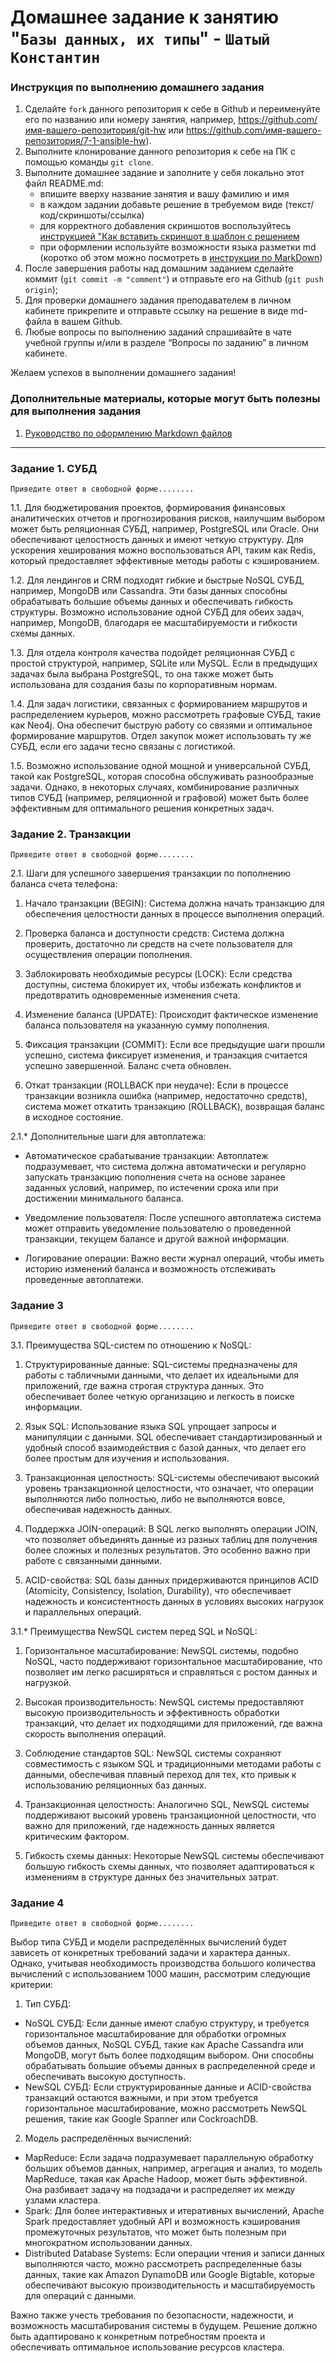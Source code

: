 # Домашнее задание к занятию "`Базы данных, их типы`" - `Шатый Константин`


### Инструкция по выполнению домашнего задания

   1. Сделайте `fork` данного репозитория к себе в Github и переименуйте его по названию или номеру занятия, например, https://github.com/имя-вашего-репозитория/git-hw или  https://github.com/имя-вашего-репозитория/7-1-ansible-hw).
   2. Выполните клонирование данного репозитория к себе на ПК с помощью команды `git clone`.
   3. Выполните домашнее задание и заполните у себя локально этот файл README.md:
      - впишите вверху название занятия и вашу фамилию и имя
      - в каждом задании добавьте решение в требуемом виде (текст/код/скриншоты/ссылка)
      - для корректного добавления скриншотов воспользуйтесь [инструкцией "Как вставить скриншот в шаблон с решением](https://github.com/netology-code/sys-pattern-homework/blob/main/screen-instruction.md)
      - при оформлении используйте возможности языка разметки md (коротко об этом можно посмотреть в [инструкции  по MarkDown](https://github.com/netology-code/sys-pattern-homework/blob/main/md-instruction.md))
   4. После завершения работы над домашним заданием сделайте коммит (`git commit -m "comment"`) и отправьте его на Github (`git push origin`);
   5. Для проверки домашнего задания преподавателем в личном кабинете прикрепите и отправьте ссылку на решение в виде md-файла в вашем Github.
   6. Любые вопросы по выполнению заданий спрашивайте в чате учебной группы и/или в разделе “Вопросы по заданию” в личном кабинете.
   
Желаем успехов в выполнении домашнего задания!
   
### Дополнительные материалы, которые могут быть полезны для выполнения задания

1. [Руководство по оформлению Markdown файлов](https://gist.github.com/Jekins/2bf2d0638163f1294637#Code)

---

### Задание 1. СУБД

`Приведите ответ в свободной форме........`

1.1. Для бюджетирования проектов, формирования финансовых аналитических отчетов и прогнозирования рисков, наилучшим выбором может быть реляционная СУБД, например, PostgreSQL или Oracle. Они обеспечивают целостность данных и имеют четкую структуру. Для ускорения хеширования можно воспользоваться API, таким как Redis, который предоставляет эффективные методы работы с кэшированием.

1.2. Для лендингов и CRM подходят гибкие и быстрые NoSQL СУБД, например, MongoDB или Cassandra. Эти базы данных способны обрабатывать большие объемы данных и обеспечивать гибкость структуры. Возможно использование одной СУБД для обеих задач, например, MongoDB, благодаря ее масштабируемости и гибкости схемы данных.

1.3. Для отдела контроля качества подойдет реляционная СУБД с простой структурой, например, SQLite или MySQL. Если в предыдущих задачах была выбрана PostgreSQL, то она также может быть использована для создания базы по корпоративным нормам.

1.4. Для задач логистики, связанных с формированием маршрутов и распределением курьеров, можно рассмотреть графовые СУБД, такие как Neo4j. Она обеспечит быструю работу со связями и оптимальное формирование маршрутов. Отдел закупок может использовать ту же СУБД, если его задачи тесно связаны с логистикой.

1.5. Возможно использование одной мощной и универсальной СУБД, такой как PostgreSQL, которая способна обслуживать разнообразные задачи. Однако, в некоторых случаях, комбинирование различных типов СУБД (например, реляционной и графовой) может быть более эффективным для оптимального решения конкретных задач.

### Задание 2. Транзакции

`Приведите ответ в свободной форме........`

2.1. Шаги для успешного завершения транзакции по пополнению баланса счета телефона:

1. Начало транзакции (BEGIN): Система должна начать транзакцию для обеспечения целостности данных в процессе выполнения операций.

2. Проверка баланса и доступности средств: Система должна проверить, достаточно ли средств на счете пользователя для осуществления операции пополнения.

3. Заблокировать необходимые ресурсы (LOCK): Если средства доступны, система блокирует их, чтобы избежать конфликтов и предотвратить одновременные изменения счета.

4. Изменение баланса (UPDATE): Происходит фактическое изменение баланса пользователя на указанную сумму пополнения.

5. Фиксация транзакции (COMMIT): Если все предыдущие шаги прошли успешно, система фиксирует изменения, и транзакция считается успешно завершенной. Баланс счета обновлен.

6. Откат транзакции (ROLLBACK при неудаче): Если в процессе транзакции возникла ошибка (например, недостаточно средств), система может откатить транзакцию (ROLLBACK), возвращая баланс в исходное состояние.

2.1.* Дополнительные шаги для автоплатежа:

- Автоматическое срабатывание транзакции: Автоплатеж подразумевает, что система должна автоматически и регулярно запускать транзакцию пополнения счета на основе заранее заданных условий, например, по истечении срока или при достижении минимального баланса.

- Уведомление пользователя: После успешного автоплатежа система может отправить уведомление пользователю о проведенной транзакции, текущем балансе и другой важной информации.

- Логирование операции: Важно вести журнал операций, чтобы иметь историю изменений баланса и возможность отслеживать проведенные автоплатежи.

### Задание 3

`Приведите ответ в свободной форме........`

3.1. Преимущества SQL-систем по отношению к NoSQL:

1. Структурированные данные: SQL-системы предназначены для работы с табличными данными, что делает их идеальными для приложений, где важна строгая структура данных. Это обеспечивает более четкую организацию и легкость в поиске информации.

2. Язык SQL: Использование языка SQL упрощает запросы и манипуляции с данными. SQL обеспечивает стандартизированный и удобный способ взаимодействия с базой данных, что делает его более простым для изучения и использования.

3. Транзакционная целостность: SQL-системы обеспечивают высокий уровень транзакционной целостности, что означает, что операции выполняются либо полностью, либо не выполняются вовсе, обеспечивая надежность данных.

4. Поддержка JOIN-операций: В SQL легко выполнять операции JOIN, что позволяет объединять данные из разных таблиц для получения более сложных и полезных результатов. Это особенно важно при работе с связанными данными.

5. ACID-свойства: SQL базы данных придерживаются принципов ACID (Atomicity, Consistency, Isolation, Durability), что обеспечивает надежность и консистентность данных в условиях высоких нагрузок и параллельных операций.

3.1.* Преимущества NewSQL систем перед SQL и NoSQL:

1. Горизонтальное масштабирование: NewSQL системы, подобно NoSQL, часто поддерживают горизонтальное масштабирование, что позволяет им легко расширяться и справляться с ростом данных и нагрузкой.

2. Высокая производительность: NewSQL системы предоставляют высокую производительность и эффективность обработки транзакций, что делает их подходящими для приложений, где важна скорость выполнения операций.

3. Соблюдение стандартов SQL: NewSQL системы сохраняют совместимость с языком SQL и традиционными методами работы с данными, обеспечивая плавный переход для тех, кто привык к использованию реляционных баз данных.

4. Транзакционная целостность: Аналогично SQL, NewSQL системы поддерживают высокий уровень транзакционной целостности, что важно для приложений, где надежность данных является критическим фактором.

5. Гибкость схемы данных: Некоторые NewSQL системы обеспечивают большую гибкость схемы данных, что позволяет адаптироваться к изменениям в структуре данных без значительных затрат.

### Задание 4

`Приведите ответ в свободной форме........`

Выбор типа СУБД и модели распределённых вычислений будет зависеть от конкретных требований задачи и характера данных. Однако, учитывая необходимость производства большого количества вычислений с использованием 1000 машин, рассмотрим следующие критерии:

1. Тип СУБД:

- NoSQL СУБД: Если данные имеют слабую структуру, и требуется горизонтальное масштабирование для обработки огромных объемов данных, NoSQL СУБД, такие как Apache Cassandra или MongoDB, могут быть более подходящим выбором. Они способны обрабатывать большие объемы данных в распределенной среде и обеспечивать высокую доступность.
- NewSQL СУБД: Если структурированные данные и ACID-свойства транзакций остаются важными, и при этом требуется горизонтальное масштабирование, можно рассмотреть NewSQL решения, такие как Google Spanner или CockroachDB.
2. Модель распределённых вычислений:

- MapReduce: Если задача подразумевает параллельную обработку больших объемов данных, например, агрегация и анализ, то модель MapReduce, такая как Apache Hadoop, может быть эффективной. Она разбивает задачу на подзадачи и распределяет их между узлами кластера.
- Spark: Для более интерактивных и итеративных вычислений, Apache Spark предоставляет удобный API и возможность кэширования промежуточных результатов, что может быть полезным при многократном использовании данных.
- Distributed Database Systems: Если операции чтения и записи данных выполняются часто, можно рассмотреть распределенные базы данных, такие как Amazon DynamoDB или Google Bigtable, которые обеспечивают высокую производительность и масштабируемость для операций с данными.

Важно также учесть требования по безопасности, надежности, и возможность масштабирования системы в будущем. Решение должно быть адаптировано к конкретным потребностям проекта и обеспечивать оптимальное использование ресурсов кластера.
